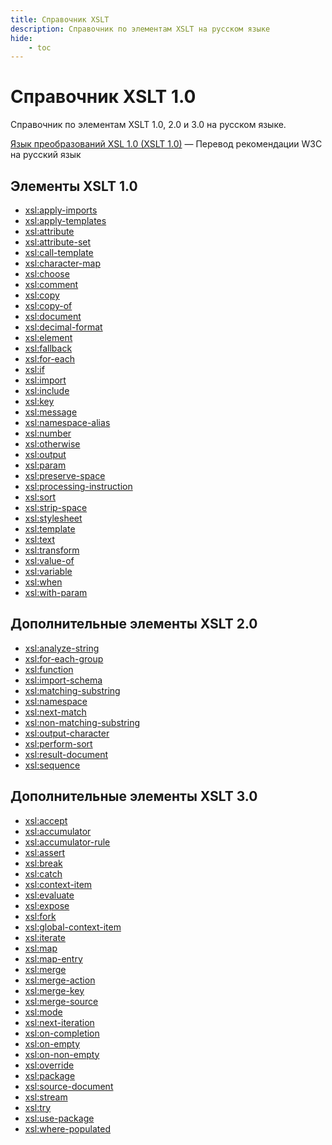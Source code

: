 ```yaml
---
title: Справочник XSLT
description: Справочник по элементам XSLT на русском языке
hide:
    - toc
---
```


# Справочник XSLT 1.0

Справочник по элементам XSLT 1.0, 2.0 и 3.0 на русском языке.

[Язык преобразований XSL 1.0 (XSLT 1.0)](/tr/) &mdash; Перевод рекомендации W3C на русский язык

## Элементы XSLT 1.0

<div class="col3" markdown="1">

-   [xsl:apply-imports](xsl-apply-imports.md)
-   [xsl:apply-templates](xsl-apply-templates.md)
-   [xsl:attribute](xsl-attribute.md)
-   [xsl:attribute-set](xsl-attribute-set.md)
-   [xsl:call-template](xsl-call-template.md)
-   [xsl:character-map](xsl-character-map.md)
-   [xsl:choose](xsl-choose.md)
-   [xsl:comment](xsl-comment.md)
-   [xsl:copy](xsl-copy.md)
-   [xsl:copy-of](xsl-copy-of.md)
-   [xsl:document](xsl-document.md)
-   [xsl:decimal-format](xsl-decimal-format.md)
-   [xsl:element](xsl-element.md)
-   [xsl:fallback](xsl-fallback.md)
-   [xsl:for-each](xsl-for-each.md)
-   [xsl:if](xsl-if.md)
-   [xsl:import](xsl-import.md)
-   [xsl:include](xsl-include.md)
-   [xsl:key](xsl-key.md)
-   [xsl:message](xsl-message.md)
-   [xsl:namespace-alias](xsl-namespace-alias.md)
-   [xsl:number](xsl-number.md)
-   [xsl:otherwise](xsl-otherwise.md)
-   [xsl:output](xsl-output.md)
-   [xsl:param](xsl-param.md)
-   [xsl:preserve-space](xsl-preserve-space.md)
-   [xsl:processing-instruction](xsl-processing-instruction.md)
-   [xsl:sort](xsl-sort.md)
-   [xsl:strip-space](xsl-strip-space.md)
-   [xsl:stylesheet](xsl-stylesheet.md)
-   [xsl:template](xsl-template.md)
-   [xsl:text](xsl-text.md)
-   [xsl:transform](xsl-transform.md)
-   [xsl:value-of](xsl-value-of.md)
-   [xsl:variable](xsl-variable.md)
-   [xsl:when](xsl-when.md)
-   [xsl:with-param](xsl-with-param.md)

</div>

## Дополнительные элементы XSLT 2.0

<div class="col3" markdown="1">

-   [xsl:analyze-string](xsl-analyze-string.md)
-   [xsl:for-each-group](xsl-for-each-group.md)
-   [xsl:function](xsl-function.md)
-   [xsl:import-schema](xsl-import-schema.md)
-   [xsl:matching-substring](xsl-matching-substring.md)
-   [xsl:namespace](xsl-namespace.md)
-   [xsl:next-match](xsl-next-match.md)
-   [xsl:non-matching-substring](xsl-non-matching-substring.md)
-   [xsl:output-character](xsl-output-character.md)
-   [xsl:perform-sort](xsl-perform-sort.md)
-   [xsl:result-document](xsl-result-document.md)
-   [xsl:sequence](xsl-sequence.md)

</div>

## Дополнительные элементы XSLT 3.0

<div class="col3" markdown="1">

-   [xsl:accept](xsl-accept.md)
-   [xsl:accumulator](xsl-accumulator.md)
-   [xsl:accumulator-rule](xsl-accumulator-rule.md)
-   [xsl:assert](xsl-assert.md)
-   [xsl:break](xsl-break.md)
-   [xsl:catch](xsl-catch.md)
-   [xsl:context-item](xsl-context-item.md)
-   [xsl:evaluate](xsl-evaluate.md)
-   [xsl:expose](xsl-expose.md)
-   [xsl:fork](xsl-fork.md)
-   [xsl:global-context-item](xsl-global-context-item.md)
-   [xsl:iterate](xsl-iterate.md)
-   [xsl:map](xsl-map.md)
-   [xsl:map-entry](xsl-map-entry.md)
-   [xsl:merge](xsl-merge.md)
-   [xsl:merge-action](xsl-merge-action.md)
-   [xsl:merge-key](xsl-merge-key.md)
-   [xsl:merge-source](xsl-merge-source.md)
-   [xsl:mode](xsl-mode.md)
-   [xsl:next-iteration](xsl-next-iteration.md)
-   [xsl:on-completion](xsl-on-completion.md)
-   [xsl:on-empty](xsl-on-empty.md)
-   [xsl:on-non-empty](xsl-on-non-empty.md)
-   [xsl:override](xsl-override.md)
-   [xsl:package](xsl-package.md)
-   [xsl:source-document](xsl-source-document.md)
-   [xsl:stream](xsl-stream.md)
-   [xsl:try](xsl-try.md)
-   [xsl:use-package](xsl-use-package.md)
-   [xsl:where-populated](xsl-where-populated.md)

</div>
